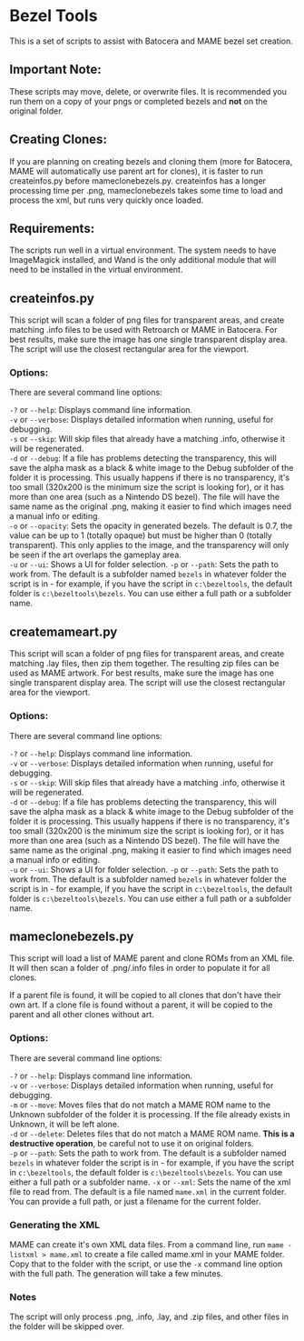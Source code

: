 # Bezel Tools

This is a set of scripts to assist with Batocera and MAME bezel set creation.

## Important Note:
These scripts may move, delete, or overwrite files. It is recommended you run them on a copy of your pngs or completed bezels and **not** on the original folder.

## Creating Clones:
If you are planning on creating bezels and cloning them (more for Batocera, MAME will automatically use parent art for clones), it is faster to run createinfos.py before mameclonebezels.py. createinfos has a longer processing time per .png, mameclonebezels takes some time to load and process the xml, but runs very quickly once loaded.

## Requirements:
The scripts run well in a virtual environment. The system needs to have ImageMagick installed, and Wand is the only additional module that will need to be installed in the virtual environment.

## createinfos.py

This script will scan a folder of png files for transparent areas, and create matching .info files to be used with Retroarch or MAME in Batocera.
For best results, make sure the image has one single transparent display area. The script will use the closest rectangular area for the viewport.

### Options:
There are several command line options:

`-?` or `--help`: Displays command line information.  
`-v` or `--verbose`: Displays detailed information when running, useful for debugging.  
`-s` or `--skip`: Will skip files that already have a matching .info, otherwise it will be regenerated.  
`-d` or `--debug`: If a file has problems detecting the transparency, this will save the alpha mask as a black & white image to the Debug subfolder of the folder it is processing. This usually happens if there is no transparency, it's too small (320x200 is the minimum size the script is looking for), or it has more than one area (such as a Nintendo DS bezel). The file will have the same name as the original .png, making it easier to find which images need a manual info or editing.  
`-o` or `--opacity`: Sets the opacity in generated bezels. The default is 0.7, the value can be up to 1 (totally opaque) but must be higher than 0 (totally transparent). This only applies to the image, and the transparency will only be seen if the art overlaps the gameplay area.  
`-u` or `--ui`: Shows a UI for folder selection. 
`-p` or `--path`: Sets the path to work from. The default is a subfolder named `bezels` in whatever folder the script is in - for example, if you have the script in `c:\bezeltools`, the default folder is `c:\bezeltools\bezels`. You can use either a full path or a subfolder name. 

## createmameart.py

This script will scan a folder of png files for transparent areas, and create matching .lay files, then zip them together. The resulting zip files can be used as MAME artwork.
For best results, make sure the image has one single transparent display area. The script will use the closest rectangular area for the viewport.

### Options:
There are several command line options:

`-?` or `--help`: Displays command line information.  
`-v` or `--verbose`: Displays detailed information when running, useful for debugging.  
`-s` or `--skip`: Will skip files that already have a matching .info, otherwise it will be regenerated.  
`-d` or `--debug`: If a file has problems detecting the transparency, this will save the alpha mask as a black & white image to the Debug subfolder of the folder it is processing. This usually happens if there is no transparency, it's too small (320x200 is the minimum size the script is looking for), or it has more than one area (such as a Nintendo DS bezel). The file will have the same name as the original .png, making it easier to find which images need a manual info or editing.  
`-u` or `--ui`: Shows a UI for folder selection. 
`-p` or `--path`: Sets the path to work from. The default is a subfolder named `bezels` in whatever folder the script is in - for example, if you have the script in `c:\bezeltools`, the default folder is `c:\bezeltools\bezels`. You can use either a full path or a subfolder name. 

## mameclonebezels.py

This script will load a list of MAME parent and clone ROMs from an XML file. It will then scan a folder of .png/.info files in order to populate it for all clones.

If a parent file is found, it will be copied to all clones that don't have their own art. If a clone file is found without a parent, it will be copied to the parent and all other clones without art. 

### Options:
There are several command line options:

`-?` or `--help`: Displays command line information.  
`-v` or `--verbose`: Displays detailed information when running, useful for debugging.  
`-m` or `--move`: Moves files that do not match a MAME ROM name to the Unknown subfolder of the folder it is processing. If the file already exists in Unknown, it will be left alone.  
`-d` or `--delete`: Deletes files that do not match a MAME ROM name. **This is a destructive operation**, be careful not to use it on original folders.  
`-p` or `--path`: Sets the path to work from. The default is a subfolder named `bezels` in whatever folder the script is in - for example, if you have the script in `c:\bezeltools`, the default folder is `c:\bezeltools\bezels`. You can use either a full path or a subfolder name. 
`-x` or `--xml`: Sets the name of the xml file to read from. The default is a file named `mame.xml` in the current folder. You can provide a full path, or just a filename for the current folder.  

### Generating the XML
MAME can create it's own XML data files. From a command line, run `mame -listxml > mame.xml` to create a file called mame.xml in your MAME folder. Copy that to the folder with the script, or use the `-x` command line option with the full path. The generation will take a few minutes.

### Notes
The script will only process .png, .info, .lay, and .zip files, and other files in the folder will be skipped over.
